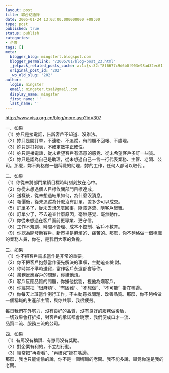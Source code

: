 ```yaml
---
layout: post
title: 郭台銘語錄
date: 2005-01-24 13:03:00.000000000 +08:00
type: post
published: true
status: publish
categories:
- 企管
tags: []
meta:
  blogger_blog: mingstert.blogspot.com
  blogger_permalink: "/2005/01/blog-post_23.html"
  _jetpack_related_posts_cache: a:1:{s:32:"8f6677c9d6b0f903e98ad32ec61f8deb";a:2:{s:7:"expires";i:1456245480;s:7:"payload";a:3:{i:0;a:1:{s:2:"id";i:48;}i:1;a:1:{s:2:"id";i:176;}i:2;a:1:{s:2:"id";i:94;}}}}
  original_post_id: '202'
  _wp_old_slug: '202'
author:
  login: mingster
  email: mingster.tsai@gmail.com
  display_name: mingster
  first_name: ''
  last_name: ''
---
```

<p><a href="http://www.visa.org.cn/blog/more.asp?id=307">http://www.visa.org.cn/blog/more.asp?id=307</a></p>
<p>一、如果<br />（1）妳只是接電話，告訴客戶不知道、沒辦法。<br />（2）妳只是開訂單，不連絡、不追蹤，有問題不回報、不處理。<br />（3）妳只是打報表，不確定數字正確性。<br />（4）妳只是接電話，從未希望客戶有滿意的感覺、從未希望客戶多訂一些貨。<br />（5）妳只是認為自己是助理，從未想過自己一言一行代表業務、主管、老闆、公司。那麼，妳不夠格做一個稱職的助理，妳的工作，任何人都可以取代 。</p>
<p>二、如果<br />（1）你從未將部門業績目標時時刻刻放在心中。<br />（2）你從未想過個人目標攸關部門目標達成。<br />（3）送樣後，從未想過結果如何，為什麼沒消息。<br />（4）報價後，從未追蹤為什麼沒有訂單，差多少可以成交。<br />（5）訂單多了，從未去想怎麼回事，隨波逐流、隨客戶起舞。<br />（6）訂單少了，不去追查什麼原因，毫無感覺、毫無動作。<br />（7）你從未想過在客戶面前更專業、更守信。<br />（8）工作不規劃、時間不管理、成本不控制、客戶不教育。<br />（9）你認為開發新客戶、新市場是麻煩的、痛苦的。那麼，你不夠格做一個稱職的業務人員，你在，是我們大家的負擔。</p>
<p>三、如果<br />（1）你不把客戶需求當作是非常的重要。<br />（2）你不把客戶抱怨當作優先解決的事項，主動追查檢 討。<br />（3）你時常不準時送貨，當作客戶永遠都會等你。<br />（4）業務反應客戶的問題，你嫌他煩。<br />（5）客戶反應品質的問題，你嫌他挑剔，視他為爛客戶。<br />（6）你經常把〝很麻煩〞、〝有困難〞、〝不想做〞、〝不可能〞掛在嘴邊。<br />（7）你每天上班當作例行工作，不主動尋找問題、改善品質。那麼，你不夠格做一個稱職的生產部主管，與你共事，我很疲勞。
<p>每日我們在外努力，沒有良好的品質，沒有良好的服務做後盾，<br />一切效果會打折扣，對客戶的承諾都會跳票，我們便成口才一流、<br />品質二流、服務三流的公司。</p>
<p>四、如果<br />（1）有罵沒有稱讚、有懲罰沒有獎勵。<br />（2）對企業有利的，不立刻行動。<br />（3）經常把"再看看"、"再研究"掛在嘴邊。<br />那麼，我也只能偷偷的說，你不是一個稱職的老闆。我不能多說，畢竟你還是我的老闆。 </p>
